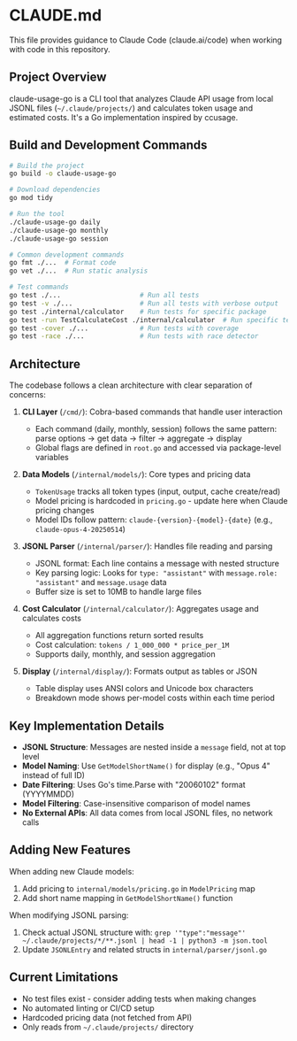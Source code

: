 # CLAUDE.md

This file provides guidance to Claude Code (claude.ai/code) when working with code in this repository.

## Project Overview

claude-usage-go is a CLI tool that analyzes Claude API usage from local JSONL files (`~/.claude/projects/`) and calculates token usage and estimated costs. It's a Go implementation inspired by ccusage.

## Build and Development Commands

```bash
# Build the project
go build -o claude-usage-go

# Download dependencies
go mod tidy

# Run the tool
./claude-usage-go daily
./claude-usage-go monthly
./claude-usage-go session

# Common development commands
go fmt ./...  # Format code
go vet ./...  # Run static analysis

# Test commands
go test ./...                    # Run all tests
go test -v ./...                 # Run all tests with verbose output
go test ./internal/calculator    # Run tests for specific package
go test -run TestCalculateCost ./internal/calculator  # Run specific test
go test -cover ./...             # Run tests with coverage
go test -race ./...              # Run tests with race detector
```

## Architecture

The codebase follows a clean architecture with clear separation of concerns:

1. **CLI Layer** (`/cmd/`): Cobra-based commands that handle user interaction
   - Each command (daily, monthly, session) follows the same pattern: parse options → get data → filter → aggregate → display
   - Global flags are defined in `root.go` and accessed via package-level variables

2. **Data Models** (`/internal/models/`): Core types and pricing data
   - `TokenUsage` tracks all token types (input, output, cache create/read)
   - Model pricing is hardcoded in `pricing.go` - update here when Claude pricing changes
   - Model IDs follow pattern: `claude-{version}-{model}-{date}` (e.g., `claude-opus-4-20250514`)

3. **JSONL Parser** (`/internal/parser/`): Handles file reading and parsing
   - JSONL format: Each line contains a message with nested structure
   - Key parsing logic: Looks for `type: "assistant"` with `message.role: "assistant"` and `message.usage` data
   - Buffer size is set to 10MB to handle large files

4. **Cost Calculator** (`/internal/calculator/`): Aggregates usage and calculates costs
   - All aggregation functions return sorted results
   - Cost calculation: `tokens / 1_000_000 * price_per_1M`
   - Supports daily, monthly, and session aggregation

5. **Display** (`/internal/display/`): Formats output as tables or JSON
   - Table display uses ANSI colors and Unicode box characters
   - Breakdown mode shows per-model costs within each time period

## Key Implementation Details

- **JSONL Structure**: Messages are nested inside a `message` field, not at top level
- **Model Naming**: Use `GetModelShortName()` for display (e.g., "Opus 4" instead of full ID)
- **Date Filtering**: Uses Go's time.Parse with "20060102" format (YYYYMMDD)
- **Model Filtering**: Case-insensitive comparison of model names
- **No External APIs**: All data comes from local JSONL files, no network calls

## Adding New Features

When adding new Claude models:
1. Add pricing to `internal/models/pricing.go` in `ModelPricing` map
2. Add short name mapping in `GetModelShortName()` function

When modifying JSONL parsing:
1. Check actual JSONL structure with: `grep '"type":"message"' ~/.claude/projects/*/**.jsonl | head -1 | python3 -m json.tool`
2. Update `JSONLEntry` and related structs in `internal/parser/jsonl.go`

## Current Limitations

- No test files exist - consider adding tests when making changes
- No automated linting or CI/CD setup
- Hardcoded pricing data (not fetched from API)
- Only reads from `~/.claude/projects/` directory